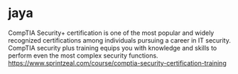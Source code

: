 # jaya
CompTIA Security+ certification is one of the most popular and widely recognized certifications among individuals pursuing a career in IT security. CompTIA security plus training equips you with knowledge and skills to perform even the most complex security functions. 
https://www.sprintzeal.com/course/comptia-security-certification-training
